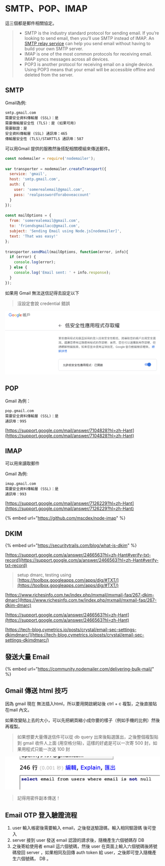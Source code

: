 # SMTP、POP、IMAP

這三個都是郵件相關協定。

> * SMTP is the industry standard protocol for sending email. If you’re looking to send email, then you’ll use SMTP instead of IMAP. An [SMTP relay service](https://www.socketlabs.com/smtp-relay-service/) can help you send email without having to build your own SMTP server.
> * IMAP is one of the most common protocols for receiving email. IMAP syncs messages across all devices.
> * POP3 is another protocol for receiving email on a single device. Using POP3 means that your email will be accessible offline and deleted from the server.



## SMTP

Gmail為例:

```
smtp.gmail.com
需要安全資料傳輸層 (SSL)：是
需要傳輸層安全性 (TLS)：是 (如果可用)
需要驗證：是
安全資料傳輸層 (SSL) 通訊埠：465
傳輸層安全性 (TLS)/STARTTLS 通訊埠：587
```

可以用Gmail 提供的服務然後搭配相關模組來傳送郵件。

```javascript
const nodemailer = require('nodemailer');

var transporter = nodemailer.createTransport({
  service: 'gmail',
  host: 'smtp.gmail.com',
  auth: {
    user: 'somerealemail@gmail.com',
    pass: 'realpasswordforaboveaccount'
  }
});

const mailOptions = {
  from: 'somerealemail@gmail.com',
  to: 'friendsgmailacc@gmail.com',
  subject: 'Sending Email using Node.js[nodemailer]',
  text: 'That was easy!'
};

transporter.sendMail(mailOptions, function(error, info){
  if (error) {
    console.log(error);
  } else {
    console.log('Email sent: ' + info.response);
  }
});  
```

如果用 Gmail 無法送信記得去設定以下

> 沒設定會說 credential 錯誤

![](<.gitbook/assets/截圖 2020-10-29 上午11.52.02.png>)

## POP

Gmail 為例：

```
pop.gmail.com
需要安全資料傳輸層 (SSL)：是
通訊埠：995
```

[https://support.google.com/mail/answer/7104828?hl=zh-Hant](https://support.google.com/mail/answer/7104828?hl=zh-Hant)

## IMAP

可以用來讀取郵件

Gmail 為例:

```
imap.gmail.com
需要安全資料傳輸層 (SSL)：是
通訊埠：993
```

[https://support.google.com/mail/answer/7126229?hl=zh-Hant](https://support.google.com/mail/answer/7126229?hl=zh-Hant)

{% embed url="https://github.com/mscdex/node-imap" %}

## DKIM

{% embed url="https://securitytrails.com/blog/what-is-dkim" %}

[https://support.google.com/a/answer/2466563?hl=zh-Hant#verify-txt-record](https://support.google.com/a/answer/2466563?hl=zh-Hant#verify-txt-record)

> &#x20;setup dmarc, testing using [https://toolbox.googleapps.com/apps/dig/#TXT/](https://toolbox.googleapps.com/apps/dig/#TXT/)

[https://www.richesinfo.com.tw/index.php/mxmail/mxmail-faq/267-dkim-dmarc](https://www.richesinfo.com.tw/index.php/mxmail/mxmail-faq/267-dkim-dmarc)

[https://support.google.com/a/answer/2466563?hl=zh-Hant](https://support.google.com/a/answer/2466563?hl=zh-Hant)

[https://tech-blog.cymetrics.io/posts/crystal/email-sec-settings-dkimdmarc/](https://tech-blog.cymetrics.io/posts/crystal/email-sec-settings-dkimdmarc/)

## 發送大量 Email

{% embed url="https://community.nodemailer.com/delivering-bulk-mail/" %}

## Gmail 傳送 html 技巧

因為 gmail 現在 無法插入html，所以要用開啟網站後 ctrl + c 複製，之後直接貼在mail 內文。

如果改變貼上去的大小，可以先把網頁縮小成你要的樣子（例如手機的比例）然後再複製。&#x20;

> 如果想要大量傳送信件可以從 db query 出來後點選匯出，之後整個複製貼到 gmail 收件人上面 (用空格分隔)，這樣的好處是可以一次寄 500 封，如果用程式只能一次送 100 封

![](<.gitbook/assets/截圖 2020-11-18 下午5.25.39.png>)

> 記得用密件副本傳送！

## Email OTP 登入驗證流程

1. user 輸入帳密後需要輸入 email，之後發送驗證碼，輸入相同驗證碼 後可登入
2. server 接到 user 發送 email 認證的請求後，隨機產生六個號碼存 DB
3. 之後寄給使用者 email 這六個號碼，然後 user 在頁面上輸入六個號碼後將號碼發回 server ，如果相同及回傳 auth token 給 user，之後即可登入隨機產生六個號碼，   DB   。
